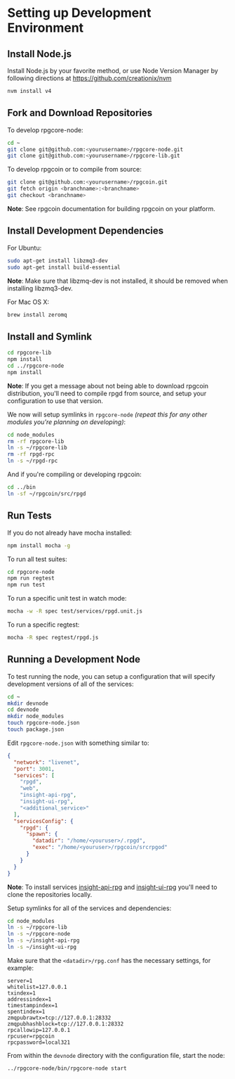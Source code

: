 # Setting up Development Environment

## Install Node.js

Install Node.js by your favorite method, or use Node Version Manager by following directions at https://github.com/creationix/nvm

```bash
nvm install v4
```

## Fork and Download Repositories

To develop rpgcore-node:

```bash
cd ~
git clone git@github.com:<yourusername>/rpgcore-node.git
git clone git@github.com:<yourusername>/rpgcore-lib.git
```

To develop rpgcoin or to compile from source:

```bash
git clone git@github.com:<yourusername>/rpgcoin.git
git fetch origin <branchname>:<branchname>
git checkout <branchname>
```
**Note**: See rpgcoin documentation for building rpgcoin on your platform.


## Install Development Dependencies

For Ubuntu:
```bash
sudo apt-get install libzmq3-dev
sudo apt-get install build-essential
```
**Note**: Make sure that libzmq-dev is not installed, it should be removed when installing libzmq3-dev.


For Mac OS X:
```bash
brew install zeromq
```

## Install and Symlink

```bash
cd rpgcore-lib
npm install
cd ../rpgcore-node
npm install
```
**Note**: If you get a message about not being able to download rpgcoin distribution, you'll need to compile rpgd from source, and setup your configuration to use that version.


We now will setup symlinks in `rpgcore-node` *(repeat this for any other modules you're planning on developing)*:
```bash
cd node_modules
rm -rf rpgcore-lib
ln -s ~/rpgcore-lib
rm -rf rpgd-rpc
ln -s ~/rpgd-rpc
```

And if you're compiling or developing rpgcoin:
```bash
cd ../bin
ln -sf ~/rpgcoin/src/rpgd
```

## Run Tests

If you do not already have mocha installed:
```bash
npm install mocha -g
```

To run all test suites:
```bash
cd rpgcore-node
npm run regtest
npm run test
```

To run a specific unit test in watch mode:
```bash
mocha -w -R spec test/services/rpgd.unit.js
```

To run a specific regtest:
```bash
mocha -R spec regtest/rpgd.js
```

## Running a Development Node

To test running the node, you can setup a configuration that will specify development versions of all of the services:

```bash
cd ~
mkdir devnode
cd devnode
mkdir node_modules
touch rpgcore-node.json
touch package.json
```

Edit `rpgcore-node.json` with something similar to:
```json
{
  "network": "livenet",
  "port": 3001,
  "services": [
    "rpgd",
    "web",
    "insight-api-rpg",
    "insight-ui-rpg",
    "<additional_service>"
  ],
  "servicesConfig": {
    "rpgd": {
      "spawn": {
        "datadir": "/home/<youruser>/.rpgd",
        "exec": "/home/<youruser>/rpgcoin/srcrpgod"
      }
    }
  }
}
```

**Note**: To install services [insight-api-rpg](https://github.com/RPGCoin/insight-api-rpg) and [insight-ui-rpg](https://github.com/RPGCoin/insight-ui-rpg) you'll need to clone the repositories locally.

Setup symlinks for all of the services and dependencies:

```bash
cd node_modules
ln -s ~/rpgcore-lib
ln -s ~/rpgcore-node
ln -s ~/insight-api-rpg
ln -s ~/insight-ui-rpg
```

Make sure that the `<datadir>/rpg.conf` has the necessary settings, for example:
```
server=1
whitelist=127.0.0.1
txindex=1
addressindex=1
timestampindex=1
spentindex=1
zmqpubrawtx=tcp://127.0.0.1:28332
zmqpubhashblock=tcp://127.0.0.1:28332
rpcallowip=127.0.0.1
rpcuser=rpgcoin
rpcpassword=local321
```

From within the `devnode` directory with the configuration file, start the node:
```bash
../rpgcore-node/bin/rpgcore-node start
```
